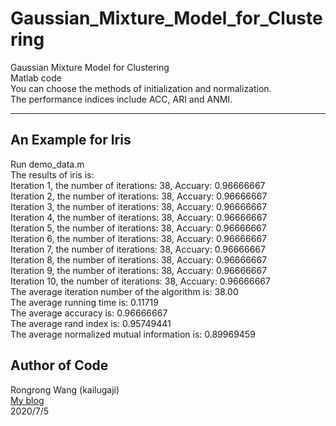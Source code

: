 # Gaussian_Mixture_Model_for_Clustering   
Gaussian Mixture Model for Clustering   
Matlab code  
You can choose the methods of initialization and normalization.  
The performance indices include ACC, ARI and ANMI.  
****  
## An Example for Iris  
Run demo_data.m  
The results of iris is:  
Iteration  1, the number of iterations: 38, Accuary: 0.96666667  
Iteration  2, the number of iterations: 38, Accuary: 0.96666667  
Iteration  3, the number of iterations: 38, Accuary: 0.96666667  
Iteration  4, the number of iterations: 38, Accuary: 0.96666667  
Iteration  5, the number of iterations: 38, Accuary: 0.96666667  
Iteration  6, the number of iterations: 38, Accuary: 0.96666667  
Iteration  7, the number of iterations: 38, Accuary: 0.96666667  
Iteration  8, the number of iterations: 38, Accuary: 0.96666667  
Iteration  9, the number of iterations: 38, Accuary: 0.96666667  
Iteration 10, the number of iterations: 38, Accuary: 0.96666667  
The average iteration number of the algorithm is: 38.00  
The average running time is: 0.11719  
The average accuracy is: 0.96666667  
The average rand index is: 0.95749441  
The average normalized mutual information is: 0.89969459  
## Author of Code  
Rongrong Wang (kailugaji)   
[My blog](https://www.cnblogs.com/kailugaji/)    
2020/7/5
